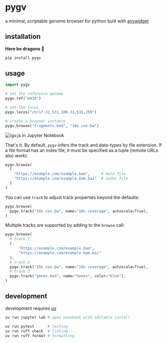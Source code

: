 # pygv

a minimal, scriptable genome browser for python built with [anywidget](https://github.com/manzt/anywidget)

## installation

**Here be dragons 🐉**

```sh
pip install pygv
```

## usage

```py
import pygv

# set the reference genome
pygv.ref("mm10")

# set the locus
pygv.locus("chr17:31,531,100-31,531,259")

# create a browser instance
pygv.browse("fragments.bed", "10x_cov.bw")
```

![igv.js in Jupyter Notebook](https://github.com/manzt/anywidget/assets/24403730/8aa77384-6d7c-422f-9238-37e06a0272f6)

That's it. By default, `pygv` infers the track and data-types by file
extension. If a file format has an index file, it must be specified as 
a tuple (remote URLs also work):

```py
pygv.browse(
  (
    "https://example.com/example.bam",     # data file
    "https://example.com/example.bam.bai"  # index file
  )
)
```

You can use `track` to adjust track properties beyond the defaults:

```py
pygv.browse(
  pygv.track("10x_cov.bw", name="10x coverage", autoscale=True),
)
```

Multiple tracks are supported by adding to the `browse` call:

```py
pygv.browse(
  # track 1
  (
      "https://example.com/example.bam",
      "https://example.com/example.bam.bai"
  ),
  # track 2
  pygv.track("10x_cov.bw", name="10x coverage", autoscale=True),
  # track 3
  pygv.track("genes.bed", name="Genes", color="blue"),
)
```

## development

development requires [uv](https://astral.sh/uv)

```sh
uv run jupyter lab # open notebook with editable install
```

```sh
uv run pytest      # testing
uv run ruff check  # linting
uv run ruff format # formatting
```
